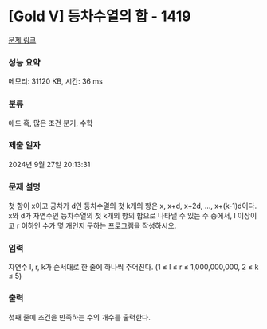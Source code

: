 # [Gold V] 등차수열의 합 - 1419 

[문제 링크](https://www.acmicpc.net/problem/1419) 

### 성능 요약

메모리: 31120 KB, 시간: 36 ms

### 분류

애드 혹, 많은 조건 분기, 수학

### 제출 일자

2024년 9월 27일 20:13:31

### 문제 설명

<p>첫 항이 x이고 공차가 d인 등차수열의 첫 k개의 항은 x, x+d, x+2d, ..., x+(k-1)d이다. x와 d가 자연수인 등차수열의 첫 k개의 항의 합으로 나타낼 수 있는 수 중에서, l 이상이고 r 이하인 수가 몇 개인지 구하는 프로그램을 작성하시오.</p>

### 입력 

 <p>자연수 l, r, k가 순서대로 한 줄에 하나씩 주어진다. (1 ≤ l ≤ r ≤ 1,000,000,000, 2 ≤ k ≤ 5)</p>

### 출력 

 <p>첫째 줄에 조건을 만족하는 수의 개수를 출력한다.</p>

